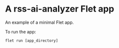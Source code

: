 # A rss-ai-analyzer Flet app

An example of a minimal Flet app.

To run the app:

```
flet run [app_directory]
```